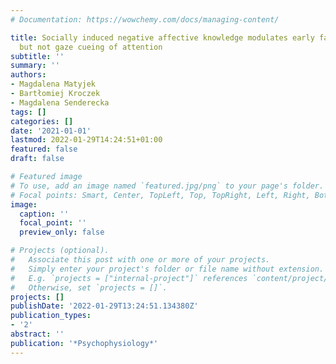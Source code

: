 ```yaml
---
# Documentation: https://wowchemy.com/docs/managing-content/

title: Socially induced negative affective knowledge modulates early face perception
  but not gaze cueing of attention
subtitle: ''
summary: ''
authors:
- Magdalena Matyjek
- Bartłomiej Kroczek
- Magdalena Senderecka
tags: []
categories: []
date: '2021-01-01'
lastmod: 2022-01-29T14:24:51+01:00
featured: false
draft: false

# Featured image
# To use, add an image named `featured.jpg/png` to your page's folder.
# Focal points: Smart, Center, TopLeft, Top, TopRight, Left, Right, BottomLeft, Bottom, BottomRight.
image:
  caption: ''
  focal_point: ''
  preview_only: false

# Projects (optional).
#   Associate this post with one or more of your projects.
#   Simply enter your project's folder or file name without extension.
#   E.g. `projects = ["internal-project"]` references `content/project/deep-learning/index.md`.
#   Otherwise, set `projects = []`.
projects: []
publishDate: '2022-01-29T13:24:51.134380Z'
publication_types:
- '2'
abstract: ''
publication: '*Psychophysiology*'
---
```

